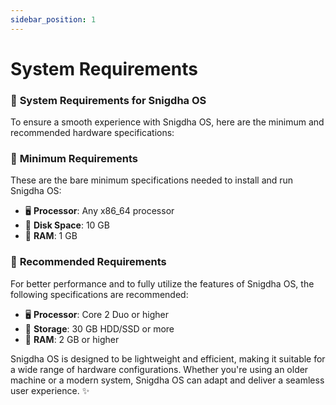 ```yaml
---
sidebar_position: 1
---
```

# System Requirements

### 🌟 **System Requirements for Snigdha OS**

To ensure a smooth experience with Snigdha OS, here are the minimum and recommended hardware specifications:  



### 🔹 **Minimum Requirements**  
These are the bare minimum specifications needed to install and run Snigdha OS:  
- 🖥 **Processor**: Any x86_64 processor  
- 💾 **Disk Space**: 10 GB  
- 🐏 **RAM**: 1 GB  



### 🔹 **Recommended Requirements**  
For better performance and to fully utilize the features of Snigdha OS, the following specifications are recommended:  
- 🖥 **Processor**: Core 2 Duo or higher  
- 💾 **Storage**: 30 GB HDD/SSD or more  
- 🐏 **RAM**: 2 GB or higher  



Snigdha OS is designed to be lightweight and efficient, making it suitable for a wide range of hardware configurations. Whether you're using an older machine or a modern system, Snigdha OS can adapt and deliver a seamless user experience. ✨